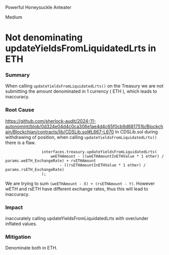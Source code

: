 Powerful Honeysuckle Anteater

Medium

# Not denominating updateYieldsFromLiquidatedLrts in ETH

 ### Summary 
When calling `updateYieldsFromLiquidatedLrts()` on the Treasury we are not submitting the amount denominated in 1 currency ( ETH ), which leads to inaccuracy.

### Root Cause
https://github.com/sherlock-audit/2024-11-autonomint/blob/0d324e04d4c0ca306e1ae4d4c65f0cb9d681751b/Blockchain/Blockchian/contracts/lib/CDSLib.sol#L667-L670
In CDSLib.sol during withdrawing of position, when calling `updateYieldsFromLiquidatedLrts()` there is a flaw.
```solidity
                interfaces.treasury.updateYieldsFromLiquidatedLrts(
                    weETHAmount - ((weETHAmountInETHValue * 1 ether) / params.weETH_ExchangeRate) + rsETHAmount
                        - ((rsETHAmountInETHValue * 1 ether) / params.rsETH_ExchangeRate)
                );
```
We are trying to sum `(weETHAmount - X) + (rsETHAmount - Y)`. However wETH and rsETH have different exchange rates, thus this will lead to inaccuracy.

### Impact
inaccurately calling updateYieldsFromLiquidatedLrts with over/under inflated values.
                
### Mitigation
Denominate both in ETH.